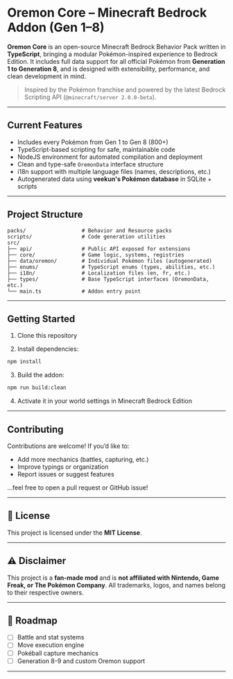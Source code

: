 # Oremon Core – Minecraft Bedrock Addon (Gen 1–8)

**Oremon Core** is an open-source Minecraft Bedrock Behavior Pack written in **TypeScript**, bringing a modular Pokémon-inspired experience to Bedrock Edition. It includes full data support for all official Pokémon from **Generation 1 to Generation 8**, and is designed with extensibility, performance, and clean development in mind.

> Inspired by the Pokémon franchise and powered by the latest Bedrock Scripting API (`@minecraft/server 2.0.0-beta`).

---

## Current Features

- Includes every Pokémon from Gen 1 to Gen 8 (800+)
- TypeScript-based scripting for safe, maintainable code
- NodeJS environment for automated compilation and deployment
- Clean and type-safe `OremonData` interface structure
- i18n support with multiple language files (names, descriptions, etc.)
- Autogenerated data using **veekun's Pokémon database** in SQLite + scripts

---

## Project Structure

```
packs/                  # Behavior and Resource packs
scripts/                # Code generation utilities
src/
├── api/                # Public API exposed for extensions
├── core/               # Game logic, systems, registries
├── data/oremon/        # Individual Pokémon files (autogenerated)
├── enums/              # TypeScript enums (types, abilities, etc.)
├── i18n/               # Localization files (en, fr, etc.)
├── types/              # Base TypeScript interfaces (OremonData, etc.)
└── main.ts             # Addon entry point
```

---

## Getting Started

1. Clone this repository

2. Install dependencies:

```bash
npm install
```

3. Build the addon:

```bash
npm run build:clean
```

4. Activate it in your world settings in Minecraft Bedrock Edition

---

## Contributing

Contributions are welcome! If you’d like to:

- Add more mechanics (battles, capturing, etc.)
- Improve typings or organization
- Report issues or suggest features

...feel free to open a pull request or GitHub issue!

---

## 📘 License

This project is licensed under the **MIT License**.

---

## ⚠️ Disclaimer

This project is a **fan-made mod** and is **not affiliated with Nintendo, Game Freak, or The Pokémon Company**. All trademarks, logos, and names belong to their respective owners.

---

## 🔮 Roadmap

- [ ] Battle and stat systems
- [ ] Move execution engine
- [ ] Pokéball capture mechanics
- [ ] Generation 8-9 and custom Oremon support

---